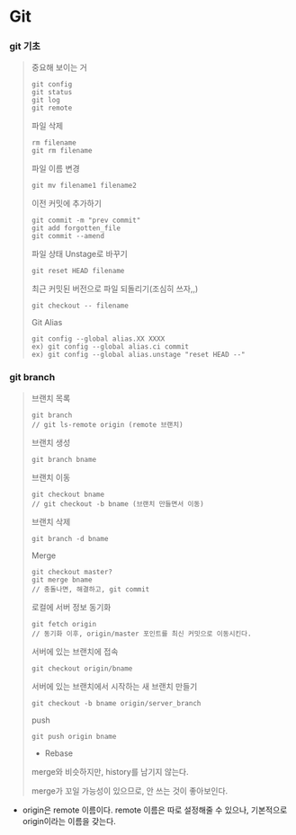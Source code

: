 # Git

### git 기초

> 중요해 보이는 거
>
> ```git
> git config
> git status
> git log
> git remote
> ```
>
> 파일 삭제
>
> ```git
> rm filename
> git rm filename
> ```
>
> 파일 이름 변경
>
> ```git
> git mv filename1 filename2
> ```
>
> 이전 커밋에 추가하기
>
> ```git
> git commit -m "prev commit"
> git add forgotten_file
> git commit --amend
> ```
>
> 파일 상태 Unstage로 바꾸기
>
> ```git
> git reset HEAD filename
> ```
>
> 최근 커밋된 버전으로 파일 되돌리기(조심히 쓰자,,)
>
> ```git
> git checkout -- filename
> ```
>
> Git Alias
>
> ```git
> git config --global alias.XX XXXX
> ex) git config --global alias.ci commit
> ex) git config --global alias.unstage "reset HEAD --"
> ```

### git branch

>브랜치 목록
>
>```git
>git branch
>// git ls-remote origin (remote 브랜치)
>```
>
>브랜치 생성
>
>```git
>git branch bname
>```
>
>브랜치 이동
>
>```git
>git checkout bname
>// git checkout -b bname (브랜치 만들면서 이동)
>```
>
>브랜치 삭제
>
>```git
>git branch -d bname
>```
>
>Merge
>
>```git
>git checkout master?
>git merge bname
>// 충돌나면, 해결하고, git commit
>```
>
>로컬에 서버 정보 동기화
>
>```git
>git fetch origin
>// 동기화 이후, origin/master 포인트를 최신 커밋으로 이동시킨다.
>```
>
>서버에 있는 브랜치에 접속
>
>```git
>git checkout origin/bname
>```
>
>서버에 있는 브랜치에서 시작하는 새 브랜치 만들기
>
>```git
>git checkout -b bname origin/server_branch
>```
>
>push
>
>```git
>git push origin bname
>```
>
>* Rebase
>
>merge와 비슷하지만, history를 남기지 않는다.
>
>merge가 꼬일 가능성이 있으므로, 안 쓰는 것이 좋아보인다.



* origin은 remote 이름이다. remote 이름은 따로 설정해줄 수 있으나, 기본적으로 origin이라는 이름을 갖는다.

